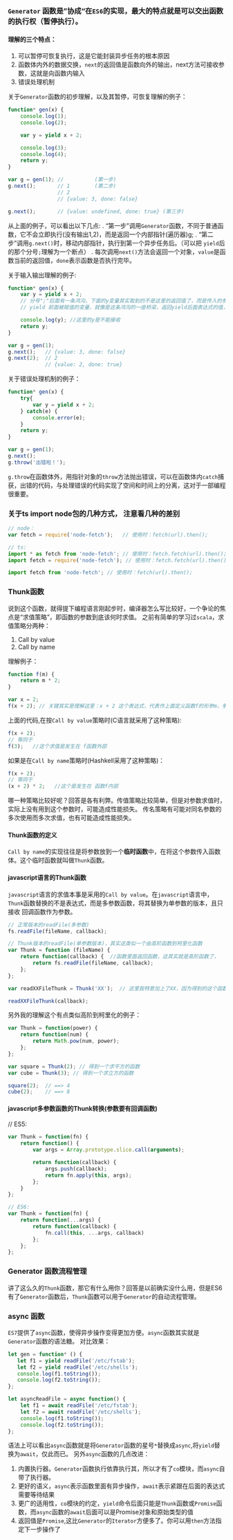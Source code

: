 ### `Generator` 函数是”协成“在`ES6`的实现，最大的特点就是可以交出函数的执行权（暂停执行）。

#### 理解的三个特点：
1. 可以暂停可恢复执行，这是它能封装异步任务的根本原因
2. 函数体内外的数据交换，`next`的返回值是函数向外的输出，next方法可接收参数，这就是向函数内输入
3. 错误处理机制

关于`Generator`函数的初步理解，以及其暂停，可恢复理解的例子：
```javascript
function* gen(x) {
    console.log(1);
    console.log(2);

    var y = yield x + 2;

    console.log(3);
    console.log(4);
    return y;
}

var g = gen(1); //          (第一步)
g.next();       // 1        (第二步)
                // 2
                // {value: 3, done: false}

g.next();       // {value: undefined, done: true} (第三步)         
```
从上面的例子，可以看出以下几点:
. “第一步”调用`Generator`函数，不同于普通函数，它不会立即执行(没有输出1,2)，而是返回一个内部指针(遍历器)g;
. “第二步”调用`g.next()`时，移动内部指针，执行到第一个异步任务后。（可以把 `yield`后的那个分号`;`理解为一个断点）
. 每次调用`next()`方法会返回一个对象，`value`是函数当前的返回值，`done`表示函数是否执行完毕。

关于输入输出理解的例子:
```javascript
function* gen(x) {
    var y = yield x + 2;
    // 分号";"后面有一条鸿沟，下面的y变量其实取到的不是这里的返回值了，而是传入的参数，☆：如果没有传入参数y就成为了undefined了
    // yield 前面被赋值的变量，就像是这条鸿沟的一座桥梁，返回yield后面表达式的值，接收外部下次next()传入的参数。

    console.log(y); //这里的y是不能接收
    return y;
}

var g = gen(1);
g.next();   // {value: 3, done: false}
g.next(2);  // 2
            // {value: 2, done: true}
```

关于错误处理机制的例子：
```javascript
function* gen(x) {
    try{
        var y = yield x + 2;
    } catch(e) {
        console.error(e);
    }
    return y;
}

var g = gen(1);
g.next();
g.throw('出错啦！');
```
`g.throw`在函数体外，用指针对象的`throw`方法抛出错误，可以在函数体内`catch`捕获，出错的代码，与处理错误的代码实现了空间和时间上的分离，这对于一部编程很重要。

### 关于ts import node包的几种方式， 注意看几种的差别
```javascript
// node：
var fetch = require('node-fetch');   // 使用时：fetch(url).then();

// ts:
import * as fetch from 'node-fetch'; // 使用时：fetch.fetch(url).then();
import fetch = require('node-fetch'); // 使用时：fetch.fetch(url).then();

import fetch from 'node-fetch'; // 使用时：fetch(url).then();

```

### Thunk函数
说到这个函数，就得提下编程语言刚起步时，编译器怎么写比较好，一个争论的焦点是“求值策略”，即函数的参数到底该何时求值。
之前有简单的学习过`scala`，求值策略分两种：
1. Call by value
2. Call by name

理解例子：
```javascript
function f(m) {
    return m * 2;
}

var x = 2;
f(x + 2); // 关键其实是理解这里：x + 2 这个表达式，代表作上面定义函数f的形参m，争论点在于：m 应该在这里求值，还是应该在函数定义的内部使用时再求值。
```
上面的代码,在按`Call by value`策略时(C语言就采用了这种策略):
```javascript
f(x + 2); 
// 等同于
f(3);   //这个求值是发生在 f函数外部
```
如果是在`Call by name`策略时(Hashkell采用了这种策略)：
```javascript
f(x + 2);
// 等同于
(x + 2) * 2;   //这个是发生在 函数f内部
```

哪一种策略比较好呢？回答是各有利弊。传值策略比较简单，但是对参数求值时，实际上没有用到这个参数时，可能造成性能损失。
传名策略有可能对同名参数的多次使用而多次求值，也有可能造成性能损失。

#### Thunk函数的定义
`Call by name`的实现往往是将参数放到一个**临时函数**中，在将这个参数传入函数体。这个临时函数就叫做`Thunk`函数。

#### javascript语言的Thunk函数
`javascript`语言的求值本事是采用的`Call by value`。在`javascript`语言中，`Thunk`函数替换的不是表达式，而是多参数函数，将其替换为单参数的版本，且只接收
回调函数作为参数。
```javascript
// 正常版本的readFile(多参数)
fs.readFile(fileName, callback);

// Thunk版本的readFile(单参数版本)，其实这类似一个由高阶函数到柯里化函数
var Thunk = function (fileName) {
    return function(callback) {  //函数里面返回函数，这其实就是高阶函数了，
        return fs.readFile(fileName, callback);
    };
};

var readXXFileThunk = Thunk('XX');  // 这里我特意加上了XX，因为得到的这个函数 只能用来读XX这个文件了

readXXFileThunk(callback);
```

另外我的理解这个有点类似高阶到柯里化的例子：
```javascript
var Thunk = function(power) {
    return function(num) {
        return Math.pow(num, power);
    };
};    

var square = Thunk(2); // 得到一个求平方的函数
var cube = Thunk(3); // 得到一个求立方的函数

square(2);  // ==> 4
cube(2);    // ==> 8
```

#### javascript多参数函数的Thunk转换(参数要有回调函数)
// ES5:
```javascript
var Thunk = function(fn) {
    return function() {
        var args = Array.prototype.slice.call(arguments);

        return function(callback) {
            args.push(callback);
            return fn.apply(this, args);
        };
    }
};

// ES6:
var Thunk = function(fn) {
    return function(...args) {
        return function(callback) {
            fn.call(this, ...args, callback)
        };
    };
};
```
### Generator 函数流程管理
讲了这么久的`Thunk`函数，那它有什么用你？回答是以前确实没什么用，但是ES6有了`Generator`函数后，`Thunk`函数可以用于`Generator`的自动流程管理。


### async 函数
`ES7`提供了`async`函数，使得异步操作变得更加方便。`async`函数其实就是`Generator`函数的语法糖。
对比效果：
```javascript
let gen = function* () {
   let f1 = yield readFile('/etc/fstab'); 
   let f2 = yield readFile('/etc/shells'); 
   console.log(f1.toString());
   console.log(f2.toString());
};

let asyncReadFile = async function() {
    let f1 = await readFile('/etc/fstab');
    let f2 = await readFile('/etc/shells');
    console.log(f1.toString());
    console.log(f2.toString());
};
```
语法上可以看出`async`函数就是将`Generator`函数的星号`*`替换成`async`,将`yield`替换为`await`，仅此而已。
另外`async`函数的几点改进：
1. 内置执行器。`Generator`函数执行依靠执行其，所以才有了`co`模块，而`async`自带了执行器。
2. 更好的语义，`async`表示函数里面有异步操作，`await`表示紧跟在后面的表达式需要等待结果
3. 更广的适用性，`co`模块的约定，`yield`命令后面只能是`Thunk`函数或`Promise`函数，而`async`函数的`await`后面可以是Promise对象和原始类型的值
4. 返回值是`Promise`,这比`Generator`的`Iterator`方便多了。你可以用`then`方法指定下一步操作了
